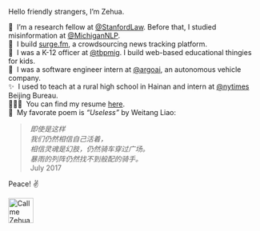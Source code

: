 Hello friendly strangers, I’m Zehua.

🔬&nbsp;&nbsp;I’m a research fellow at [@StanfordLaw](https://twitter.com/StanfordLaw). Before that, I studied misinformation at [@MichiganNLP](https://github.com/MichiganNLP).  
🌊&nbsp;&nbsp;I build [surge.fm](https://github.com/surgefm), a crowdsourcing news tracking platform.  
📖&nbsp;&nbsp;I was a K-12 officer at [@tbpmig](https://github.com/tbpmig). I build web-based educational thingies for kids.  
🚗&nbsp;&nbsp;I was a software engineer intern at [@argoai](https://github.com/argoai), an autonomous vehicle company.  
✨&nbsp;&nbsp;I used to teach at a rural high school in Hainan and intern at [@nytimes](https://github.com/nytimes) Beijing Bureau.  
👨🏻‍💻&nbsp;&nbsp;You can find my resume [here](https://zehua.li/resume).  
🍵&nbsp;&nbsp;My favorate poem is _“Useless”_ by Weitang Liao:
>&nbsp;_即使是这样_  
>&nbsp;_我们仍然相信自己活着，_  
>&nbsp;_相信灵魂是幻肢，仍然骑车穿过广场。_  
>&nbsp;_暴雨的列阵仍然找不到般配的骑手。_  
>&nbsp;July 2017

Peace! ✌️

<a href="https://callm.ee/zehua">
  <img align="left" alt="Call me Zehua" height='50' src="https://callm.ee/widget/zehua/small">
</a>
